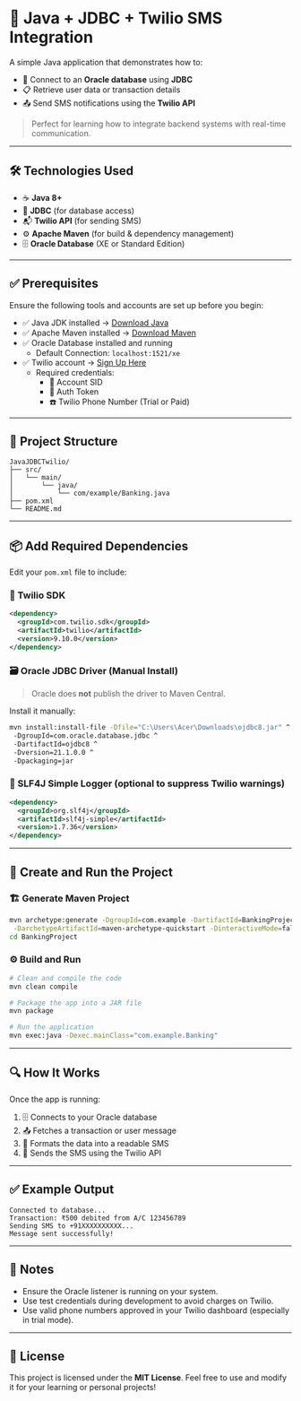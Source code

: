 # 📱 Java + JDBC + Twilio SMS Integration

A simple Java application that demonstrates how to:

- 🔗 Connect to an **Oracle database** using **JDBC**
- 📋 Retrieve user data or transaction details
- 📤 Send SMS notifications using the **Twilio API**

> Perfect for learning how to integrate backend systems with real-time communication.

---

## 🛠️ Technologies Used

- ☕ **Java 8+**
- 🧩 **JDBC** (for database access)
- 📬 **Twilio API** (for sending SMS)
- ⚙️ **Apache Maven** (for build & dependency management)
- 🗄️ **Oracle Database** (XE or Standard Edition)

---

## ✅ Prerequisites

Ensure the following tools and accounts are set up before you begin:

- ✅ Java JDK installed → [Download Java](https://www.oracle.com/java/technologies/javase-downloads.html)  
- ✅ Apache Maven installed → [Download Maven](https://maven.apache.org/download.cgi)  
- ✅ Oracle Database installed and running  
  - Default Connection: `localhost:1521/xe`  
- ✅ Twilio account → [Sign Up Here](https://www.twilio.com/try-twilio)  
  - Required credentials:
    - 🔐 Account SID  
    - 🔐 Auth Token  
    - ☎️ Twilio Phone Number (Trial or Paid)

---

## 📁 Project Structure

```
JavaJDBCTwilio/
├── src/
│   └── main/
│       └── java/
│           └── com/example/Banking.java
├── pom.xml
└── README.md
```

---

## 📦 Add Required Dependencies

Edit your `pom.xml` file to include:

### 🔌 Twilio SDK

```xml
<dependency>
  <groupId>com.twilio.sdk</groupId>
  <artifactId>twilio</artifactId>
  <version>9.10.0</version>
</dependency>
```

### 🗃️ Oracle JDBC Driver (Manual Install)

> Oracle does **not** publish the driver to Maven Central.

Install it manually:

```bash
mvn install:install-file -Dfile="C:\Users\Acer\Downloads\ojdbc8.jar" ^
 -DgroupId=com.oracle.database.jdbc ^
 -DartifactId=ojdbc8 ^
 -Dversion=21.1.0.0 ^
 -Dpackaging=jar
```

### 📢 SLF4J Simple Logger (optional to suppress Twilio warnings)

```xml
<dependency>
  <groupId>org.slf4j</groupId>
  <artifactId>slf4j-simple</artifactId>
  <version>1.7.36</version>
</dependency>
```

---

## 🚀 Create and Run the Project

### 🏗️ Generate Maven Project

```bash
mvn archetype:generate -DgroupId=com.example -DartifactId=BankingProject \
 -DarchetypeArtifactId=maven-archetype-quickstart -DinteractiveMode=false
cd BankingProject
```

### ⚙️ Build and Run

```bash
# Clean and compile the code
mvn clean compile

# Package the app into a JAR file
mvn package

# Run the application
mvn exec:java -Dexec.mainClass="com.example.Banking"
```

---

## 🔍 How It Works

Once the app is running:

1. 🗄️ Connects to your Oracle database
2. 📤 Fetches a transaction or user message
3. 🧾 Formats the data into a readable SMS
4. 📲 Sends the SMS using the Twilio API

---

## ✅ Example Output

```
Connected to database...
Transaction: ₹500 debited from A/C 123456789
Sending SMS to +91XXXXXXXXXX...
Message sent successfully!
```

---

## 📌 Notes

- Ensure the Oracle listener is running on your system.
- Use test credentials during development to avoid charges on Twilio.
- Use valid phone numbers approved in your Twilio dashboard (especially in trial mode).

---

## 📄 License

This project is licensed under the **MIT License**. Feel free to use and modify it for your learning or personal projects!
